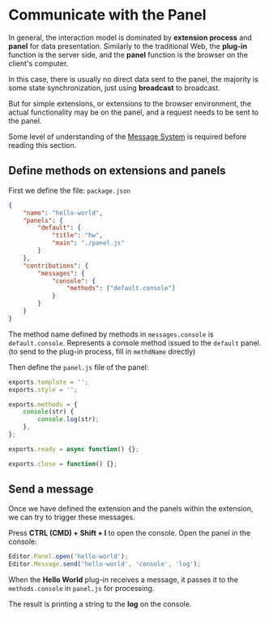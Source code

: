 # Communicate with the Panel

In general, the interaction model is dominated by __extension process__ and __panel__ for data presentation. Similarly to the traditional Web, the __plug-in__ function is the server side, and the __panel__ function is the browser on the client's computer.

In this case, there is usually no direct data sent to the panel, the majority is some state synchronization, just using __broadcast__ to broadcast.

But for simple extensions, or extensions to the browser environment, the actual functionality may be on the panel, and a request needs to be sent to the panel.

Some level of understanding of the [Message System](./messages.md) is required before reading this section.

## Define methods on extensions and panels

First we define the file: `package.json`

```json
{
    "name": "hello-world",
    "panels": {
        "default": {
            "title": "hw",
            "main": "./panel.js"
        }
    },
    "contributions": {
        "messages": {
            "console": {
                "methods": ["default.console"]
            }
        }
    }
}
```

The method name defined by methods in `messages.console` is `default.console`. Represents a console method issued to the `default` panel.
(to send to the plug-in process, fill in `methdName` directly)

Then define the `panel.js` file of the panel:

```javascript
exports.template = '';
exports.style = '';

exports.methods = {
    console(str) {
        console.log(str);
    },
};

exports.ready = async function() {};

exports.close = function() {};
```

## Send a message

Once we have defined the extension and the panels within the extension, we can try to trigger these messages.

Press __CTRL (CMD) + Shift + I__ to open the console. Open the panel in the console:

 ```javascript
 Editor.Panel.open('hello-world');
 Editor.Message.send('hello-world', 'console', 'log');
 ```

When the __Hello World__ plug-in receives a message, it passes it to the `methods.console` in `panel.js` for processing.

The result is printing a string to the __log__ on the console.
